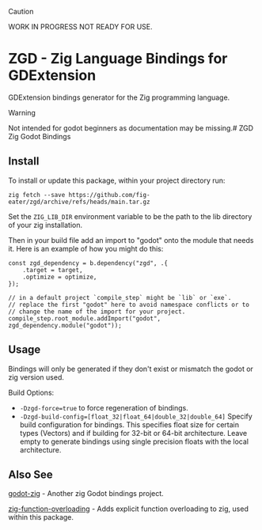 > [!CAUTION]
> WORK IN PROGRESS NOT READY FOR USE.

# ZGD - Zig Language Bindings for GDExtension

GDExtension bindings generator for the Zig programming language.

> [!WARNING]
> Not intended for godot beginners as documentation may be missing.# ZGD Zig Godot Bindings


## Install

To install or update this package, within your project directory run:

`zig fetch --save https://github.com/fig-eater/zgd/archive/refs/heads/main.tar.gz`

Set the `ZIG_LIB_DIR` environment variable to be the path to the
lib directory of your zig installation.

Then in your build file add an import to "godot" onto the module that needs it.
Here is an example of how you might do this:


```zig
const zgd_dependency = b.dependency("zgd", .{
    .target = target,
    .optimize = optimize,
});

// in a default project `compile_step` might be `lib` or `exe`.
// replace the first "godot" here to avoid namespace conflicts or to
// change the name of the import for your project.
compile_step.root_module.addImport("godot", zgd_dependency.module("godot"));
```

## Usage

Bindings will only be generated if they don't exist or mismatch the godot or zig
version used.

Build Options:
- `-Dzgd-force=true` to force regeneration of bindings.
- `-Dzgd-build-config=[float_32|float_64|double_32|double_64]` Specify build
configuration for bindings. This specifies float size for certain types
(Vectors) and if building for 32-bit or 64-bit architecture. Leave empty to
generate bindings using single precision floats with the local architecture.

## Also See

[godot-zig](https://github.com/godot-zig/godot-zig) - Another zig Godot bindings
project.

[zig-function-overloading](https://github.com/fig-eater/zig-function-overloading) -
Adds explicit function overloading to zig, used within this package.